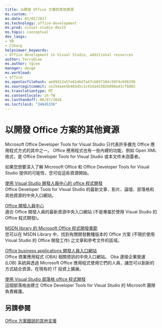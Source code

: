 ```yaml
---
title: 以開發 Office 方案的其他資源
ms.custom: ''
ms.date: 02/02/2017
ms.technology: office-development
ms.prod: visual-studio-dev15
ms.topic: conceptual
dev_langs:
- VB
- CSharp
helpviewer_keywords:
- Office development in Visual Studio, additional resources
author: TerryGLee
ms.author: tglee
manager: douge
ms.workload:
- office
ms.openlocfilehash: ae89d13a5fe61d6d7a47cb037104c50f4c696298
ms.sourcegitcommit: ce154aee5b403d5c1c41da42302b896ad3cf8d82
ms.translationtype: MT
ms.contentlocale: zh-TW
ms.lasthandoff: 06/07/2018
ms.locfileid: "34845336"
---
```

# <a name="additional-resources-to-develop-office-solutions"></a>以開發 Office 方案的其他資源
  Microsoft Office Developer Tools for Visual Studio 只代表許多擴充 Office 應用程式方式的其中之一。 Office 應用程式也有一些內建的功能，例如 Open XML 格式，是 Office Developer Tools for Visual Studio 或本文件未涵蓋者。  

 如果您想要深入了解 Microsoft Office 和 Office Developer Tools for Visual Studio 提供的可能性，您可從這些資源開始。  

 [使用 Visual Studio 開發人員中心的 office 程式開發](http://go.microsoft.com/fwlink/?LinkId=149752)  
 Office Developer Tools for Visual Studio 的最新文章、影片、論壇、部落格和其他資源的中央入口網站。  

 [Office 開發人員中心](http://go.microsoft.com/fwlink/?LinkId=83467)  
 適合 Office 開發人員的最新資源中央入口網站 (不是專屬於使用 Visual Studio 的 Office 程式開發)。  

 [MSDN library 的 Microsoft Office 程式開發章節](http://go.microsoft.com/fwlink/?LinkId=149870)  
 您可以在 MSDN Library 中，找到有關開發數種版本的 Office 方案 (不限於使用 Visual Studio 的 Office 開發工作) 之文章和參考文件的區域。  

 [Office business applications 開發人員入口網站](http://go.microsoft.com/fwlink/?LinkId=99125)  
 Office 商業應用程式 (OBA) 相關資訊的中央入口網站。 Oba 連接企業營運 (LOB) 系統與透過 Microsoft Office 應用程式使用它們的人員，讓您可以創新的方式結合資源，在現有的 IT 投資上擴展。  

 [使用 Visual Studio 部落格 office 程式開發](http://go.microsoft.com/fwlink/?LinkId=149748)  
 這個部落格由建立 Office Developer Tools for Visual Studio 的 Microsoft 團隊負責維護。  

## <a name="see-also"></a>另請參閱  
 [Office 方案錯誤的其他支援](../vsto/additional-support-for-errors-in-office-solutions.md)  
